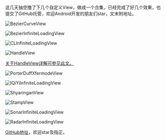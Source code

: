 这几天抽空撸了下几个自定义View，做成一个合集，已经完成了好几个效果，也提交了GitHub托管，欢迎Android开发的朋友们star，文末附地址。

![BezierCurveView](http://upload-images.jianshu.io/upload_images/2048485-429d54e74085a920.gif?imageMogr2/auto-orient/strip)


![BezierInfiniteLoadingView](http://upload-images.jianshu.io/upload_images/2048485-a0bc577285cb2f25.gif?imageMogr2/auto-orient/strip)


![CLInfiniteLoadingView](http://upload-images.jianshu.io/upload_images/2048485-2c1f9d16aceee87e.gif?imageMogr2/auto-orient/strip)


![HandleView](http://upload-images.jianshu.io/upload_images/2048485-0b91d65d36e8f02d.gif?imageMogr2/auto-orient/strip)

[关于HandleView详解可参见此文。](http://www.jianshu.com/p/c8e4add4780a)

![PorterDuffXfermodeView](http://upload-images.jianshu.io/upload_images/2048485-81097a706080653e.jpg?imageMogr2/auto-orient/strip%7CimageView2/2/w/1240)

![IQiYiInfiniteLoadingView](http://upload-images.jianshu.io/upload_images/2048485-01e01e7e847e66f1.gif?imageMogr2/auto-orient/strip)

![ShyaringanView](http://upload-images.jianshu.io/upload_images/2048485-ed6b4187c389e11f.gif?imageMogr2/auto-orient/strip)

![StampView](http://upload-images.jianshu.io/upload_images/2048485-dfc47478a5d93f6e.jpg?imageMogr2/auto-orient/strip%7CimageView2/2/w/1240)

![SonarInfiniteLoadingView](http://upload-images.jianshu.io/upload_images/2048485-9d4aa8f4138ce1bd.gif?imageMogr2/auto-orient/strip)

![RadarInfiniteLoadingView](http://upload-images.jianshu.io/upload_images/2048485-35be5927b148311f.gif?imageMogr2/auto-orient/strip)


[GitHub地址](https://github.com/hayukleung/View)，欢迎star及指正。
